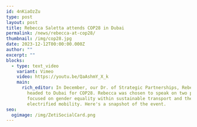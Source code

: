 ```yaml
---
id: 4nKiaOzZu
type: post
layout: post
title: Rebecca Saletta attends COP28 in Dubai
permalink: /news/rebecca-at-cop28/
thumbnail: /img/cop28.jpg
date: 2023-12-12T00:00:00.000Z
author: ""
excerpt: ""
blocks:
  - type: text_video
    variant: Vimeo
    video: https://youtu.be/QaAshmY_X_k
    main:
      rich_editor: I﻿n December, our Dr. of Strategic Partnerships, Rebecca Saletta,
        headed to Dubai for COP28. Rebecca was chosen to speak on two panels
        focused on gender equality within sustainable transport and the rise of
        electrified mobility. Here's a snapshot of the event.
seo:
  ogimage: /img/ZetiSocialCard.png
---
```

